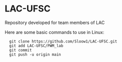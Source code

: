 # LAC-UFSC

Repository developed for team members of LAC

Here are some basic commands to use in Linux:
```
  git clone https://github.com/Sloow1/LAC-UFSC.git
  git add LAC-UFSC/PWM_lab
  git commit
  git push -u origin main
  
```

